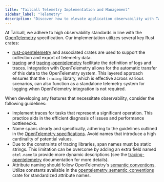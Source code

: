 ```yaml
---
title: "Tailcall Telemetry Implementation and Management"
sidebar_label: "Telemetry"
description: "Discover how to elevate application observability with Tailcall's comprehensive guide on implementing telemetry using the OpenTelemetry specification. This guide provides a detailed overview of using Rust crates such as rust-opentelemetry, tracing, and tracing-opentelemetry for effective data collection and export. It includes specific examples and best practices for tracing significant operations, naming spans accurately, and adhering to semantic conventions. Perfect for developers seeking to enhance monitoring and debugging capabilities in their applications, this resource is your go-to for integrating advanced observability features efficiently. Learn more about how to optimize your development process by visiting Tailcall's contributor guidelines."
---
```


<Head>
  <title>Telemetry: Enhance Performance Monitoring with Tailcall | Tailcall Docs</title>
</Head>

At Tailcall, we adhere to high observability standards in line with the [OpenTelemetry](https://opentelemetry.io) specification. Our implementation utilizes several key Rust crates:

- [rust-opentelemetry](https://docs.rs/opentelemetry/latest/opentelemetry/index.html) and associated crates are used to support the collection and export of telemetry data.
- [tracing](https://docs.rs/tracing/latest/tracing/index.html) and [tracing-opentelemetry](https://docs.rs/tracing-opentelemetry/latest/tracing_opentelemetry/index.html) facilitate the definition of logs and traces. Integration with OpenTelemetry allows for the automatic transfer of this data to the OpenTelemetry system. This layered approach ensures that the `tracing` library, which is effective across various scenarios, can also function as a standalone telemetry system for logging when OpenTelemetry integration is not required.

When developing any features that necessitate observability, consider the following guidelines:

- Implement traces for tasks that represent a significant operation. This practice aids in the efficient diagnosis of issues and performance bottlenecks.
- Name spans clearly and specifically, adhering to the guidelines outlined in the [OpenTelemetry specifications](https://github.com/open-telemetry/opentelemetry-specification/blob/main/specification/trace/api.md#span). Avoid names that introduce a high cardinality of potential values.
- Due to the constraints of tracing libraries, span names must be static strings. This limitation can be overcome by adding an extra field named `otel.name` to provide more dynamic descriptions (see the [tracing-opentelemetry](https://github.com/tokio-rs/tracing-opentelemetry) documentation for more details).
- Attribute naming should follow OpenTelemetry's [semantic conventions](https://opentelemetry.io/docs/concepts/semantic-conventions/). Utilize constants available in the [opentelemetry_semantic_conventions](https://docs.rs/opentelemetry-semantic-conventions/latest/opentelemetry_semantic_conventions/index.html) crate for standardized attribute names.
